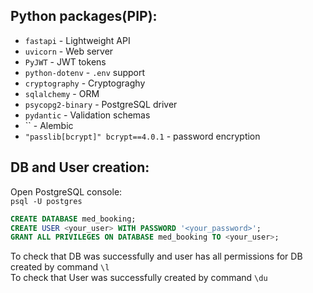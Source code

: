 ## Python packages(PIP):
- `fastapi` - Lightweight API
- `uvicorn` - Web server
- `PyJWT` - JWT tokens
- `python-dotenv` - `.env` support
- `cryptography` - Cryptograghy
- `sqlalchemy` - ORM
- `psycopg2-binary` - PostgreSQL driver
- `pydantic` - Validation schemas
- `` - Alembic
- `"passlib[bcrypt]" bcrypt==4.0.1` - password encryption

## DB and User creation:
Open PostgreSQL console: \
`psql -U postgres`

```sql
CREATE DATABASE med_booking;
CREATE USER <your_user> WITH PASSWORD '<your_password>';
GRANT ALL PRIVILEGES ON DATABASE med_booking TO <your_user>;
```
To check that DB was successfully and user has all permissions for DB created by command `\l` \
To check that User was successfully created by command `\du`
